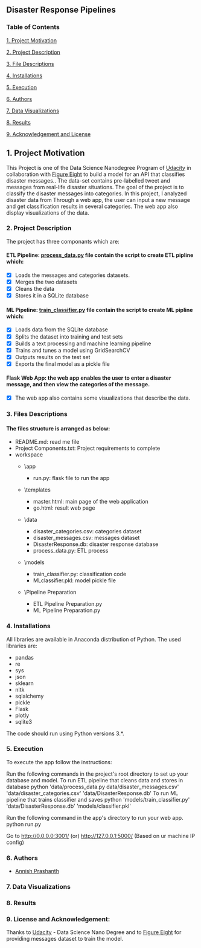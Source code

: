 ## Disaster Response Pipelines
### Table of Contents


<a href="#intro">1. Project Motivation

<a href="#desc">2. Project Description

<a href="#files">3. File Descriptions

<a href="#install">4. Installations

<a href="#execute">5. Execution

<a href="#author">6. Authors

<a href="#images">7. Data Visualizations

<a href="#results">8. Results   

<a href="#license">9. Acknowledgement and License


<a id='intro'></a>
## 1. Project Motivation

This Project is one of the Data Science Nanodegree Program of [Udacity](https://www.udacity.com/school-of-data-science) in collaboration with [Figure Eight](https://appen.com/) to build a model for an API that classifies disaster messages.. The  data-set contains pre-labelled tweet and messages from real-life disaster situations.
The goal of the project is to classify the disaster messages into categories. In this project, I analyzed disaster data from  Through a web app, the user can input a new message and get classification results in several categories. The web app also display visualizations of the data.

<a id='desc'></a>
### 2. Project Description

The project has three componants which are:

#### ETL Pipeline: [process_data.py](https://github.com/Suveesh/Disaster-Response-Pipeline/blob/main/data/process_data.py) file contain the script to create ETL pipline which:

- [x] Loads the messages and categories datasets.
- [x] Merges the two datasets
- [x] Cleans the data
- [x] Stores it in a SQLite database

#### ML Pipeline: [train_classifier.py](https://github.com/Suveesh/Disaster-Response-Pipeline/blob/main/model/train_classifier.py) file contain the script to create ML pipline which:

- [x] Loads data from the SQLite database
- [x] Splits the dataset into training and test sets
- [x] Builds a text processing and machine learning pipeline
- [x] Trains and tunes a model using GridSearchCV
- [x] Outputs results on the test set
- [x] Exports the final model as a pickle file

#### Flask Web App: the web app enables the user to enter a disaster message, and then view the categories of the message.

- [x] The web app also contains some visualizations that describe the data.

<a id='files'></a>
### 3. Files Descriptions

#### The files structure is arranged as below:

- README.md: read me file
- Project Components.txt: Project requirements to complete
- workspace
	- \app
		- run.py: flask file to run the app
	- \templates
		- master.html: main page of the web application 
		- go.html: result web page
	- \data
		- disaster_categories.csv: categories dataset
		- disaster_messages.csv: messages dataset
		- DisasterResponse.db: disaster response database
		- process_data.py: ETL process
	- \models
		- train_classifier.py: classification code
		- MLclassifier.pkl: model pickle file
		
	- \Pipeline Preparation
		- ETL Pipeline Preparation.py
		- ML Pipeline Preparation.py
		
<a id='install'></a>
### 4. Installations

All libraries are available in Anaconda distribution of Python. The used libraries are:

- pandas
- re
- sys
- json
- sklearn
- nltk
- sqlalchemy
- pickle
- Flask
- plotly
- sqlite3

The code should run using Python versions 3.*.

<a id='execute'></a>
### 5. Execution

To execute the app follow the instructions:

   Run the following commands in the project's root directory to set up your database and model.
        To run ETL pipeline that cleans data and stores in database python 'data/process_data.py data/disaster_messages.csv' 'data/disaster_categories.csv' 'data/DisasterResponse.db'
        To run ML pipeline that trains classifier and saves python 'models/train_classifier.py' 'data/DisasterResponse.db' 'models/classifier.pkl'

   Run the following command in the app's directory to run your web app. python run.py

   Go to http://0.0.0.0:3001/ (or) http://127.0.0.1:5000/ (Based on ur machine IP config)
   

<a id='author'></a>
### 6. Authors
   - [Annish Prashanth](https://github.com/annish-py)

<a id='images'></a>
### 7. Data Visualizations


<a id='results'></a>
### 8. Results


<a id='license'></a>
### 9. License and Acknowledgement:
   Thanks to [Udacity](https://www.udacity.com/school-of-data-science) - Data Science Nano Degree and to [Figure Eight](https://appen.com/) for providing messages dataset to train the model.


